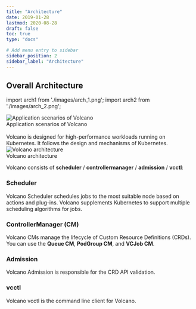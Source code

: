 ```yaml
---
title: "Architecture"
date: 2019-01-28
lastmod: 2020-08-28
draft: false
toc: true
type: "docs"

# Add menu entry to sidebar
sidebar_position: 2
sidebar_label: "Architecture"
---
```


## Overall Architecture

import arch1 from './images/arch_1.png';
import arch2 from './images/arch_2.png';



<div style={{textAlign: 'center'}}>
  <img src={arch1} alt="Application scenarios of Volcano" style={{maxWidth: '100%'}} />
  <figcaption>Application scenarios of Volcano</figcaption>
</div>

<br />
Volcano is designed for high-performance workloads running on Kubernetes. It follows the design and mechanisms of Kubernetes.
<div style={{textAlign: 'center'}}>
  <img src={arch2} alt="Volcano architecture" style={{maxWidth: '100%'}} />
  <figcaption>Volcano architecture</figcaption>
</div>

Volcano consists of **scheduler** / **controllermanager** / **admission** / **vcctl**:

### Scheduler
Volcano Scheduler schedules jobs to the most suitable node based on actions and plug-ins. Volcano supplements Kubernetes to support multiple scheduling algorithms for jobs.

### ControllerManager (CM)
Volcano CMs manage the lifecycle of Custom Resource Definitions (CRDs). You can use the **Queue CM**, **PodGroup CM**, and **VCJob CM**.

### Admission
Volcano Admission is responsible for the CRD API validation.

### vcctl
Volcano vcctl is the command line client for Volcano.